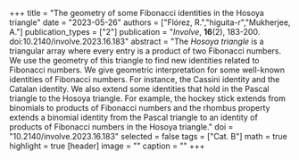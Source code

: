 +++
title = "The geometry of some Fibonacci identities in the Hosoya triangle"
date = "2023-05-26"
authors = ["Flórez, R.","higuita-r","Mukherjee, A."]
publication_types = ["2"]
publication = "*Involve*, **16**(2), 183-200. doi:10.2140/involve.2023.16.183"
abstract = "The *Hosoya triangle* is a triangular array where every entry is a product of two Fibonacci numbers. We use the geometry of this triangle to find new identities related to Fibonacci numbers. We give geometric interpretation for some well-known identities of Fibonacci numbers. For instance, the Cassini identity and the Catalan identity. We also extend some identities that hold in the Pascal triangle to the Hosoya triangle. For example, the hockey stick extends from binomials to products of Fibonacci numbers and the rhombus property extends a binomial identity from the Pascal triangle to an identity of products of Fibonacci numbers in the Hosoya triangle."
doi = "10.2140/involve.2023.16.183"
selected = false
tags = ["Cat. B"]
math = true
highlight = true
[header]
image = ""
caption = ""
+++
